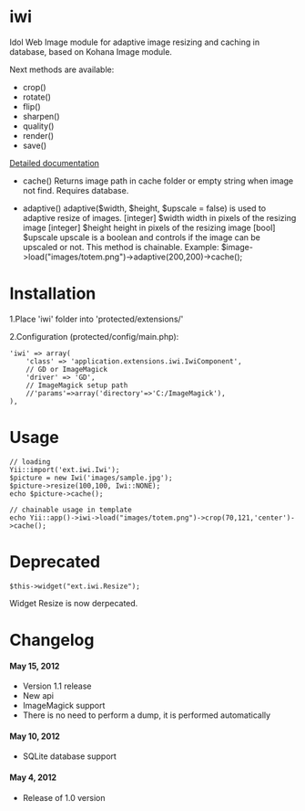 iwi
========

Idol Web Image module for adaptive image resizing and caching in database, based on Kohana Image module.

Next methods are available:
* crop()
* rotate()
* flip()
* sharpen()
* quality()
* render()
* save()

[Detailed documentation](http://docs.kohanaphp.com/libraries/image)


* cache()
  Returns image path in cache folder or empty string when image not find.
  Requires database.

* adaptive()
  adaptive($width, $height, $upscale = false) is used to adaptive resize of images.
  [integer] $width width in pixels of the resizing image
  [integer] $height height in pixels of the resizing image
  [bool] $upscale upscale is a boolean and controls if the image can be upscaled or not.
  This method is chainable.
  Example:
        $image->load("images/totem.png")->adaptive(200,200)->cache();


Installation
=========
1.Place 'iwi' folder into 'protected/extensions/'

2.Configuration (protected/config/main.php):

    'iwi' => array(
        'class' => 'application.extensions.iwi.IwiComponent',
        // GD or ImageMagick
        'driver' => 'GD',
        // ImageMagick setup path
        //'params'=>array('directory'=>'C:/ImageMagick'),
    ),


Usage
====================

    // loading
    Yii::import('ext.iwi.Iwi');
    $picture = new Iwi('images/sample.jpg');
    $picture->resize(100,100, Iwi::NONE);
    echo $picture->cache();

    // chainable usage in template
    echo Yii::app()->iwi->load("images/totem.png")->crop(70,121,'center')->cache();


Deprecated
====================

    $this->widget("ext.iwi.Resize");

Widget Resize is now derpecated.



Changelog
=====================

#### May 15, 2012

* Version 1.1 release
* New api
* ImageMagick support
* There is no need to perform a dump, it is performed automatically


#### May 10, 2012

* SQLite database support


#### May 4, 2012

* Release of 1.0 version
